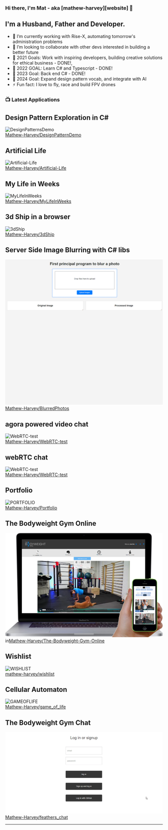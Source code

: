 ### Hi there, I'm Mat - aka [mathew-harvey][website] 👋




## I'm a Husband, Father and Developer.

- 🌱 I’m currently working with Rise-X, automating tomorrow's administration problems
- 👯 I’m looking to collaborate with other devs interested in building a better future
- 🥅 2021 Goals: Work with inspiring developers, building creative solutions for ethical business - DONE!, 
- 🥅 2022 GOAL: Learn C# and Typescript - DONE! 
- 🥅 2023 Goal: Back end C# - DONE!
- 🥅 2024 Goal: Expand design pattern vocab, and integrate with AI
- ⚡ Fun fact: I love to fly, race and build FPV drones



### 📺 Latest Applications

## Design Pattern Exploration in C#
![DesignPatternsDemo](/assets/singletonDP.gif) <br> [Mathew-Harvey/DesignPatternDemo](https://github.com/Mathew-Harvey/DesignPatternsDemo)
## Artificial Life
![Artificial-Life](/assets/complexity.gif) <br> [Mathew-Harvey/Artificial-Life](https://mathew-harvey.github.io/Artificial-Life/)
## My Life in Weeks
![MyLifeInWeeks](/assets/myLifeinWeeksDemo.gif) <br> [Mathew-Harvey/MyLifeInWeeks](https://github.com/Mathew-Harvey/MyLifeInWeeks)
## 3d Ship in a browser
![3dShip](/assets/3dShip.gif) <br> [Mathew-Harvey/3dShip](https://mathew-harvey.github.io/3dShip/)
## Server Side Image Blurring with C# libs
![BlurredPhotos](/assets/blurImage.gif) <br> [Mathew-Harvey/BlurredPhotos](https://mathew-harvey.github.io/BlurredPhotos/)
## agora powered video chat
![WebRTC-test](/assets/webRTC.gif) <br> [Mathew-Harvey/WebRTC-test](https://github.com/Mathew-Harvey/WebRTC-test)
## webRTC chat 
![WebRTC-test](/assets/webRTC.gif) <br> [Mathew-Harvey/WebRTC-test](https://github.com/Mathew-Harvey/WebRTC-test)
## Portfolio
![PORTFOLIO](/assets/Portfolio.gif) <br> [Mathew-Harvey/Portfolio](https://mathew-harvey.github.io/portfolio/)
## The Bodyweight Gym Online
![THEBODYWEIGHTGYMONLINE](/assets/tbwgonlinedemo.png) <br> in[Mathew-Harvey/The-Bodyweight-Gym-Online](https://github.com/Mathew-Harvey/The-Bodyweight-Gym-Online)
## Wishlist
![WISHLIST](/assets/wishlistdemo.gif) <br> [mathew-harvey/wishlist](https://github.com/Mathew-Harvey/wish-list)
## Cellular Automaton
![GAMEOFLIFE](/assets/gol.gif) <br> [Mathew-Harvey/game_of_life](https://github.com/Mathew-Harvey/game_of_life)
## The Bodyweight Gym Chat
![THEBODYWEIGHTGYMCHAT](/assets/chat.gif) <br> [Mathew-Harvey/feathers_chat](https://github.com/Mathew-Harvey/feathers_chat)



---

[linkedin]: https://www.linkedin.com/in/mathew-harvey/

